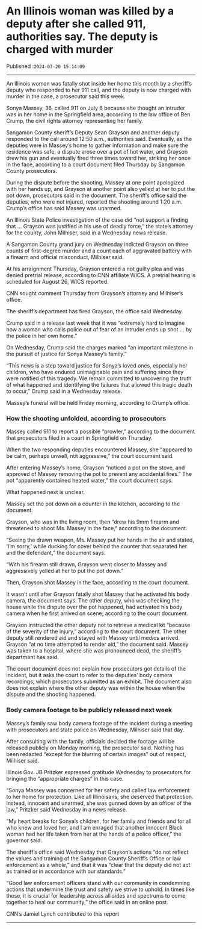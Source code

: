 # An Illinois woman was killed by a deputy after she called 911, authorities say. The deputy is charged with murder

Published :`2024-07-20 15:14:09`

---

An Illinois woman was fatally shot inside her home this month by a sheriff’s deputy who responded to her 911 call, and the deputy is now charged with murder in the case, a prosecutor said this week.

Sonya Massey, 36, called 911 on July 6 because she thought an intruder was in her home in the Springfield area, according to the law office of Ben Crump, the civil rights attorney representing her family.

Sangamon County sheriff’s Deputy Sean Grayson and another deputy responded to the call around 12:50 a.m., authorities said. Eventually, as the deputies were in Massey’s home to gather information and make sure the residence was safe, a dispute arose over a pot of hot water, and Grayson drew his gun and eventually fired three times toward her, striking her once in the face, according to a court document filed Thursday by Sangamon County prosecutors.

During the dispute before the shooting, Massey at one point apologized with her hands up, and Grayson at another point also yelled at her to put the pot down, prosecutors said in the document. The sheriff’s office said the deputies, who were not injured, reported the shooting around 1:20 a.m. Crump’s office has said Massey was unarmed.

An Illinois State Police investigation of the case did “not support a finding that … Grayson was justified in his use of deadly force,” the state’s attorney for the county, John Milhiser, said in a Wednesday news release.

A Sangamon County grand jury on Wednesday indicted Grayson on three counts of first-degree murder and a count each of aggravated battery with a firearm and official misconduct, Milhiser said.

At his arraignment Thursday, Grayson entered a not guilty plea and was denied pretrial release, according to CNN affiliate WICS. A pretrial hearing is scheduled for August 26, WICS reported.

CNN sought comment Thursday from Grayson’s attorney and Milhiser’s office.

The sheriff’s department has fired Grayson, the office said Wednesday.

Crump said in a release last week that it was “extremely hard to imagine how a woman who calls police out of fear of an intruder ends up shot … by the police in her own home.”

On Wednesday, Crump said the charges marked “an important milestone in the pursuit of justice for Sonya Massey’s family.”

“This news is a step toward justice for Sonya’s loved ones, especially her children, who have endured unimaginable pain and suffering since they were notified of this tragedy. We remain committed to uncovering the truth of what happened and identifying the failures that allowed this tragic death to occur,” Crump said in a Wednesday release.

Massey’s funeral will be held Friday morning, according to Crump’s office.

### How the shooting unfolded, according to prosecutors

Massey called 911 to report a possible “prowler,” according to the document that prosecutors filed in a court in Springfield on Thursday.

When the two responding deputies encountered Massey, she “appeared to be calm, perhaps unwell, not aggressive,” the court document said.

After entering Massey’s home, Grayson “noticed a pot on the stove, and approved of Massey removing the pot to prevent any accidental fires.” The pot “apparently contained heated water,” the court document says.

What happened next is unclear.

Massey set the pot down on a counter in the kitchen, according to the document.

Grayson, who was in the living room, then “drew his 9mm firearm and threatened to shoot Ms. Massey in the face,” according to the document.

“Seeing the drawn weapon, Ms. Massey put her hands in the air and stated, ‘I’m sorry,’ while ducking for cover behind the counter that separated her and the defendant,” the document says.

“With his firearm still drawn, Grayson went closer to Massey and aggressively yelled at her to put the pot down.”

Then, Grayson shot Massey in the face, according to the court document.

It wasn’t until after Grayson fatally shot Massey that he activated his body camera, the document says. The other deputy, who was checking the house while the dispute over the pot happened, had activated his body camera when he first arrived on scene, according to the court document.

Grayson instructed the other deputy not to retrieve a medical kit “because of the severity of the injury,” according to the court document. The other deputy still rendered aid and stayed with Massey until medics arrived. Grayson “at no time attempted to render aid,” the document said. Massey was taken to a hospital, where she was pronounced dead, the sheriff’s department has said.

The court document does not explain how prosecutors got details of the incident, but it asks the court to refer to the deputies’ body camera recordings, which prosecutors submitted as an exhibit. The document also does not explain where the other deputy was within the house when the dispute and the shooting happened.

### Body camera footage to be publicly released next week

Massey’s family saw body camera footage of the incident during a meeting with prosecutors and state police on Wednesday, Milhiser said that day.

After consulting with the family, officials decided the footage will be released publicly on Monday morning, the prosecutor said. Nothing has been redacted “except for the blurring of certain images” out of respect, Milhiser said.

Illinois Gov. JB Pritzker expressed gratitude Wednesday to prosecutors for bringing the “appropriate charges” in this case.

“Sonya Massey was concerned for her safety and called law enforcement to her home for protection. Like all Illinoisans, she deserved that protection. Instead, innocent and unarmed, she was gunned down by an officer of the law,” Pritzker said Wednesday in a news release.

“My heart breaks for Sonya’s children, for her family and friends and for all who knew and loved her, and I am enraged that another innocent Black woman had her life taken from her at the hands of a police officer,” the governor said.

The sheriff’s office said Wednesday that Grayson’s actions “do not reflect the values and training of the Sangamon County Sheriff’s Office or law enforcement as a whole,” and that it was “clear that the deputy did not act as trained or in accordance with our standards.”

“Good law enforcement officers stand with our community in condemning actions that undermine the trust and safety we strive to uphold. In times like these, it is crucial for leadership across all sides and spectrums to come together to heal our community,” the office said in an online post.

CNN’s Jamiel Lynch contributed to this report

---

